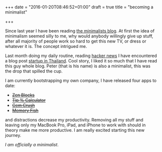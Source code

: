 +++
date = "2016-01-20T08:46:52+01:00"
draft = true
title = "becoming a minimalist"

+++

Since last year I have been reading [the minimalists blog](http://www.theminimalists.com/). At first the idea of minimalism seemed silly to me, why would anybody willingly give up stuff, after all majority of people work so hard to get this new TV, or dress or whatever it is. The concept intrigued me.


Last month doing my daily routine, reading [hacker news](http://news.ycommbinator.com) I have encountered a blog post [startup in Thailand](http://levels.io/bootstrapping-startup-thailand/). Cool story, I liked it so much that I have read this guy whole blog. Peter (that is his name) is also a minimalist, this was the drop that spilled the cup.

I am currently bootstrapping my own company, I have released four apps to date:

* [~~Zen Blocks~~](http://bit.ly/19OHLku)
* [~~Tip % Calculator~~](http://bit.ly/195mHnm)
* [~~Gem Crush~~](http://bit.ly/1asZv3r)
* [~~Memory Fish~~](http://bit.ly/19Qlz7k)

and distractions decrease my productivity. Removing all my stuff and leaving only my MacBook Pro, iPad, and iPhone to work with should in theory make me more productive. I am really excited starting this new journey.

*I am officially a minimalist*.
